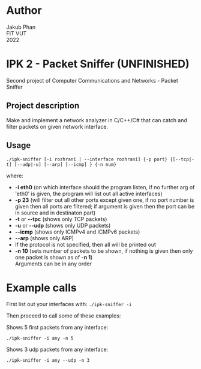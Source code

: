 # Author

Jakub Phan  
FIT VUT  
2022

# IPK 2 - Packet Sniffer (UNFINISHED)

Second project of Computer Communications and Networks - Packet Sniffer

## Project description

Make and implement a network analyzer in C/C++/C# that can catch and filter packets on given network interface.

## Usage

```
./ipk-sniffer [-i rozhraní | --interface rozhraní] {-p ­­port} {[--tcp|-t] [--udp|-u] [--arp] [--icmp] } {-n num} 
```
where:

- **-i eth0** (on which interface should the program listen, if no further arg of 'eth0' is given, the program will list out all active interfaces)  
- **-p 23** (will filter out all other ports except given one, if no port number is given then all ports are filtered; if argument is given then the port can be in source and in destinaton part)  
- **-t** or **--tpc** (shows only TCP packets)  
- **-u** or **--udp** (shows only UDP packets)  
- **--icmp** (shows only ICMPv4 and ICMPv6 packets)  
- **--arp** (shows only ARP)  
- If the protocol is not specified, then all will be printed out
- **-n 10** (sets number of packets to be shown, if nothing is given then only one packet is shown as of **-n 1**)  
Arguments can be in any order  

# Example calls
First list out your interfaces with: ```./ipk-sniffer -i```

Then proceed to call some of these examples:

Shows 5 first packets from any interface:

```./ipk-sniffer -i any -n 5```

Shows 3 udp packets from any interface:

```./ipk-sniffer -i any --udp -n 3```
